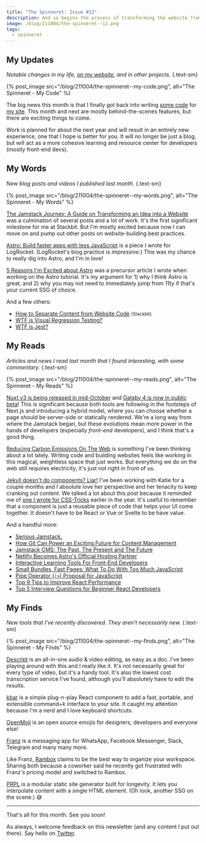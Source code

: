 ```yaml
---
title: "The Spinneret: Issue #12"
description: And so begins the process of transforming the website from a traditional blog to a more focused learning and resource center.
image: /blog/211004/the-spinneret--12.png
tags:
  - spinneret
---
```


## My Updates

_Notable changes in my life, [on my website](https://github.com/seancdavis/seancdavis-com), and in other projects._ {.text-sm}

{% post_image
    src="/blog/211004/the-spinneret--my-code.png",
    alt="The Spinneret - My Code" %}

The big news this month is that I finally got back into writing [some code](https://github.com/seancdavis/seancdavis-com) for [my site](https://www.seancdavis.com/). This month and next are mostly behind-the-scenes features, but there are exciting things to come.

Work is planned for about the next year and will result in an entirely new experience, one that I hope is better for you. It will no longer be just a blog, but will act as a more cohesive learning and resource center for developers (mostly front-end devs).

## My Words

_New blog posts and videos I published last month._ {.text-sm}

{% post_image
    src="/blog/211004/the-spinneret--my-words.png",
    alt="The Spinneret - My Words" %}

[The Jamstack Journey: A Guide on Transforming an Idea into a Website](https://www.stackbit.com/blog/jamstack-journey-transforming-idea-to-website/) was a culmination of several posts and a lot of work. It's the first significant milestone for me at Stackbit. But I'm mostly excited because now I can move on and pump out other posts on website-building best practices.

[Astro: Build faster apps with less JavaScript](https://blog.logrocket.com/astro-build-faster-apps-less-javascript/) is a piece I wrote for LogRocket. (LogRocket's blog practice is _impressive_.) This was my chance to really dig into Astro, and I'm in love!

[5 Reasons I'm Excited about Astro](https://www.seancdavis.com/blog/five-reasons-excited-about-astro/) was a precursor article I wrote when working on the Astro tutorial. It's my argument for 1) why I think Astro is great, and 2) why you may not need to immediately jump from 11ty if that's your current SSG of choice.

And a few others:

- [How to Separate Content from Website Code](https://www.stackbit.com/blog/jamstack-journey-separate-content/) <small>(Stackbit)</small>
- [WTF is Visual Regression Testing?](https://www.seancdavis.com/blog/wtf-is-visual-regression-testing/)
- [WTF is Jest?](https://www.seancdavis.com/blog/wtf-is-jest/)

## My Reads

_Articles and news I read last month that I found interesting, with some commentary._ {.text-sm}

{% post_image
    src="/blog/211004/the-spinneret--my-reads.png",
    alt="The Spinneret - My Reads" %}

[Nuxt v3 is being released in mid-October](https://nuxtjs.org/v3) and [Gatsby 4 is now in public beta](https://www.gatsbyjs.com/gatsby-4/)! This is significant because both tools are following in the footsteps of Next.js and introducing a hybrid model, where you can choose whether a page should be server-side or statically rendered. We're a long way from where the Jamstack began, but these evolutions mean more power in the hands of developers (especially _front-end_ developers), and I think that's a good thing.

[Reducing Carbon Emissions On The Web](https://www.smashingmagazine.com/2021/09/reducing-carbon-emissions-on-web/) is something I've been thinking about a lot lately. Writing code and building websites feels like working in this magical, weightless space that just works. But everything we do on the web still requires electricity, it's just not right in front of us.

[Jekyll doesn't do components? Liar!](https://katiekodes.com/jekyll-components-wysiwyg/) I've been working with Katie for a couple months and I absolute love her perspective and her tenacity to keep cranking out content. We talked a lot about this post because it reminded me of [one I wrote for CSS-Tricks](https://css-tricks.com/components-server-side-vs-client-side/) earlier in the year. It's useful to remember that a component is just a reusable piece of code that helps your UI come together. It doesn't have to be React or Vue or Svelte to be have value.

And a handful more:

- [Serious Jamstack.](https://kontent.ai/resources/serious-jamstack-ebook)
- [How Git Can Power an Exciting Future for Content Management](https://www.netlify.com/blog/2021/08/31/how-git-can-power-an-exciting-future-for-content-management/)
- [Jamstack CMS: The Past, The Present and The Future](https://www.smashingmagazine.com/2021/08/history-future-jamstack-cms/)
- [Netlify Becomes Astro's Official Hosting Partner](https://astro.build/blog/netlify-astro-hosting-sponsorship)
- [Interactive Learning Tools For Front-End Developers](https://www.smashingmagazine.com/2021/09/interactive-learning-tools-front-end-developers/)
- [Small Bundles, Fast Pages: What To Do With Too Much JavaScript](https://calibreapp.com/blog/bundle-size-optimization)
- [Pipe Operator (`|>`) Proposal for JavaScript](https://github.com/tc39/proposal-pipeline-operator)
- [Top 9 Tips to Improve React Performance](https://hackernoon.com/top-9-tips-to-improve-react-performance)
- [Top 5 Interview Questions for Beginner React Developers](https://hackernoon.com/top-5-interview-questions-for-beginner-react-developers?source=rss)

## My Finds

_New tools that I've recently discovered. They aren't necessarily new._ {.text-sm}

{% post_image
    src="/blog/211004/the-spinneret--my-finds.png",
    alt="The Spinneret - My Finds" %}

[Descript](https://www.descript.com/) is an all-in-one audio & video editing, as easy as a doc. I've been playing around with this and I really like it. It's not necessarily great for every type of video, but it's a handy tool. It's also the lowest cost transcription service I've found, although you'll absolutely have to edit the results.

[kbar](https://kbar.vercel.app/) is a simple plug-n-play React component to add a fast, portable, and extensible command+k interface to your site. It caught my attention because I'm a nerd and I love keyboard shortcuts.

[OpenMoji](https://openmoji.org/) is an open source emojis for designers, developers and everyone else!

[Franz](https://meetfranz.com/) is a messaging app for WhatsApp, Facebook Messenger, Slack, Telegram and many many more.

Like Franz, [Rambox](https://rambox.app/#home) claims to be the best way to organize your workspace. Sharing both because a coworker said he recently got frustrated with Franz's pricing model and switched to Rambox.

[PRPL](https://prpl.dev/) is a modular static site generator built for longevity. It lets you interpolate content with a single HTML element. (Oh look, another SSG on the scene.) 😅

---

That's all for this month. See you soon!

As always, I welcome feedback on this newsletter (and any content I put out there). Say hello on [Twitter](https://twitter.com/seancdavis29).
